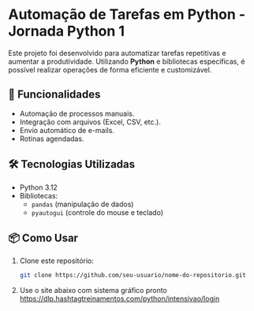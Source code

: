 # Automação de Tarefas em Python - Jornada Python 1

Este projeto foi desenvolvido para automatizar tarefas repetitivas e aumentar a produtividade. Utilizando **Python** e bibliotecas específicas, é possível realizar operações de forma eficiente e customizável.

## 🚀 Funcionalidades

- Automação de processos manuais.
- Integração com arquivos (Excel, CSV, etc.).
- Envio automático de e-mails.
- Rotinas agendadas.

## 🛠️ Tecnologias Utilizadas

- Python 3.12
- Bibliotecas: 
  - `pandas` (manipulação de dados)
  - `pyautogui` (controle do mouse e teclado)

## 📦 Como Usar

1. Clone este repositório:
   ```bash
   git clone https://github.com/seu-usuario/nome-do-repositorio.git
2. Use o site abaixo com sistema gráfico pronto
   https://dlp.hashtagtreinamentos.com/python/intensivao/login
